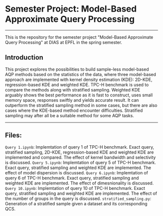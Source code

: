 # Semester Project: Model-Based Approximate Query Processing #
---
This is the repository for the semester project "Model-Based Approximate Query Processing" at DIAS at EPFL in the spring semester.

## Introduction
This project explores the possibilities to build sample-less model-based AQP methods based on the statistics of the data, where three model-based approach are implemented with kernel density estimation (KDE): 2D-KDE, regression-based KDE and weighted KDE. TPC-H benchmark is used to compare the methods along with stratified sampling. Weighted KDE arguably shows the best performance as it is fast to construct, uses small memory space, responses swiftly and yields accurate result. It can outperform the stratified sampling method in some cases, but there are also cases where the KDE-based method encounter difficulties. Stratified sampling may after all be a suitable method for some AQP tasks.

---
## Files:
`Query 1.ipynb`: Implemtation of query 1 of TPC-H benchmark. Exact query, stratified sampling, 2D-KDE, regression-based KDE and weighted KDE are implemented and compared. The effect of kernel bandwidth and selectivity is discussed. 
`Query 5.ipynb`: Implemtation of query 5 of TPC-H benchmark. Exact query, stratified sampling and weighted KDE are implemented. The effect of model dispersion is discussed. 
`Query 6.ipynb`: Implemtation of query 6 of TPC-H benchmark. Exact query, stratified sampling and weighted KDE are implemented. The effect of dimesnionality is discussed. 
`Query 10.ipynb`: Implemtation of query 10 of TPC-H benchmark. Exact query, stratified sampling and weighted KDE are implemented. The effect of the number of groups in the query is discussed. 
`stratified_sampling.py`: Generation of a stratified sample given a dataset and its corresponding QCS. 
